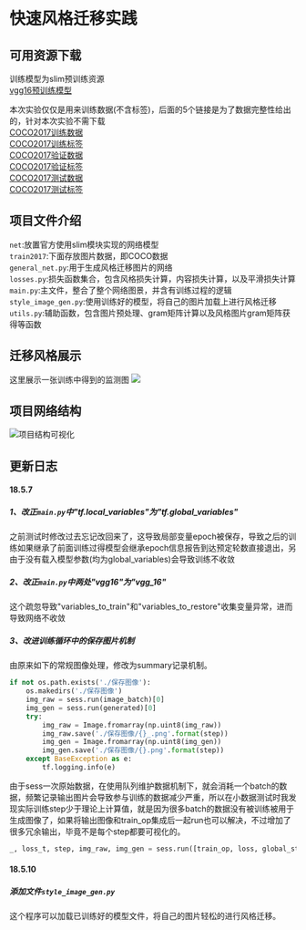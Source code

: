 快速风格迁移实践
=============
## 可用资源下载

训练模型为slim预训练资源<br>
[vgg16预训练模型](http://download.tensorflow.org/models/vgg_16_2016_08_28.tar.gz)<br>

本次实验仅仅是用来训练数据(不含标签)，后面的5个链接是为了数据完整性给出的，针对本次实验不需下载<br>
[COCO2017训练数据](http://images.cocodataset.org/zips/train2017.zip)<br>
[COCO2017训练标签](http://images.cocodataset.org/annotations/annotations_trainval2017.zip)<br>
[COCO2017验证数据](http://images.cocodataset.org/zips/val2017.zip)<br>
[COCO2017验证标签](http://images.cocodataset.org/annotations/stuff_annotations_trainval2017.zip)<br>
[COCO2017测试数据](http://images.cocodataset.org/zips/test2017.zip)<br>
[COCO2017测试标签](http://images.cocodataset.org/annotations/image_info_test2017.zip)<br>


## 项目文件介绍
`net`:放置官方使用slim模块实现的网络模型<br>
`train2017`:下面存放图片数据，即COCO数据<br>
`general_net.py`:用于生成风格迁移图片的网络<br>
`losses.py`:损失函数集合，包含风格损失计算，内容损失计算，以及平滑损失计算<br>
`main.py`:主文件，整合了整个网络图景，并含有训练过程的逻辑<br>
`style_image_gen.py`:使用训练好的模型，将自己的图片加载上进行风格迁移<br>
`utils.py`:辅助函数，包含图片预处理、gram矩阵计算以及风格图片gram矩阵获得等函数<br>

## 迁移风格展示
这里展示一张训练中得到的监测图
![](https://github.com/Hellcatzm/FastNeuralStyleTransfer_tensorflow/blob/master/%E6%95%88%E6%9E%9C%E7%A4%BA%E6%84%8F%E5%9B%BE.png)

## 项目网络结构
![](https://github.com/Hellcatzm/FastNeuralStyleTransfer_tensorflow/blob/master/%E7%BD%91%E7%BB%9C%E7%BB%93%E6%9E%84%E7%A4%BA%E6%84%8F%E5%9B%BE.png "项目结构可视化")

## 更新日志
#### 18.5.7
##### 1、改正`main.py`中"tf.local_variables"为"tf.global_variables"
之前测试时修改过去忘记改回来了，这导致局部变量epoch被保存，导致之后的训练如果继承了前面训练过得模型会继承epoch信息报告到达预定轮数直接退出，另由于没有载入模型参数(均为global_variables)会导致训练不收敛<br>
##### 2、改正`main.py`中两处"vgg16"为"vgg_16"
这个疏忽导致"variables_to_train"和"variables_to_restore"收集变量异常，进而导致网络不收敛<br>
##### 3、改进训练循环中的保存图片机制
由原来如下的常规图像处理，修改为summary记录机制。
```Python
if not os.path.exists('./保存图像'):
    os.makedirs('./保存图像')
    img_raw = sess.run(image_batch)[0]
    img_gen = sess.run(generated)[0]
    try:
        img_raw = Image.fromarray(np.uint8(img_raw))
        img_raw.save('./保存图像/{}_.png'.format(step))
        img_gen = Image.fromarray(np.uint8(img_gen))
        img_gen.save('./保存图像/{}.png'.format(step))
    except BaseException as e:
        tf.logging.info(e)
```
由于sess一次原始数据，在使用队列维护数据机制下，就会消耗一个batch的数据，频繁记录输出图片会导致参与训练的数据减少严重，所以在小数据测试时我发现实际训练step少于理论上计算值，就是因为很多batch的数据没有被训练被用于生成图像了，如果将输出图像和train_op集成后一起run也可以解决，不过增加了很多冗余输出，毕竟不是每个step都要可视化的。
```Python
_, loss_t, step, img_raw, img_gen = sess.run([train_op, loss, global_step, image_batch, generated])
```
#### 18.5.10
##### 添加文件`style_image_gen.py`
这个程序可以加载已训练好的模型文件，将自己的图片轻松的进行风格迁移。
